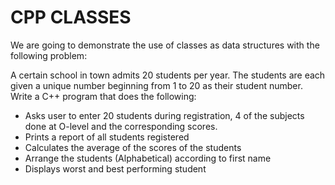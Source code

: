 # CPP CLASSES

We are going to demonstrate the use of classes as data structures with the following problem:

A certain school in town admits 20 students per year. The students are each given a unique number beginning from 1 to 20
as their student number. Write a C++ program that does the following:
* Asks user to enter 20 students during registration, 4 of the subjects done at O-level and the corresponding scores.
* Prints a report of all students registered
* Calculates the average of the scores of the students
* Arrange the students (Alphabetical) according to first name
* Displays worst and best performing student